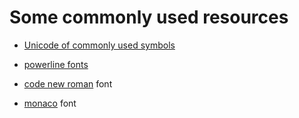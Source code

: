 # Some commonly used resources

+ [Unicode of commonly used symbols](./symbol.unicode)

+ [powerline fonts](https://github.com/powerline/fonts)

+ [code new roman](https://www.wfonts.com/font/code-new-roman) font

+ [monaco](https://www.dafontfree.net) font


